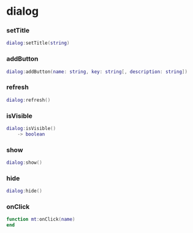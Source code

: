# dialog

### setTitle
```lua
dialog:setTitle(string)
```

### addButton
```lua
dialog:addButton(name: string, key: string[, description: string])
```

### refresh
```lua
dialog:refresh()
```

### isVisible
```lua
dialog:isVisible()
    -> boolean
```

### show
```lua
dialog:show()
```

### hide
```lua
dialog:hide()
```

### onClick
```lua
function mt:onClick(name)
end
```
